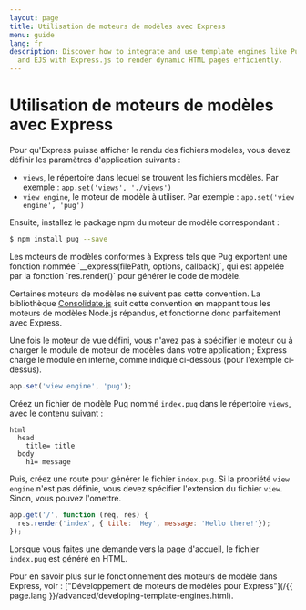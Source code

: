 ```yaml
---
layout: page
title: Utilisation de moteurs de modèles avec Express
menu: guide
lang: fr
description: Discover how to integrate and use template engines like Pug, Handlebars,
  and EJS with Express.js to render dynamic HTML pages efficiently.
---
```


# Utilisation de moteurs de modèles avec Express

Pour qu'Express puisse afficher le rendu des fichiers modèles, vous devez définir les paramètres d'application suivants :

* `views`, le répertoire dans lequel se trouvent les fichiers modèles. Par exemple : `app.set('views', './views')`
* `view engine`, le moteur de modèle à utiliser. Par exemple : `app.set('view engine', 'pug')`

Ensuite, installez le package npm du moteur de modèle correspondant :

```bash
$ npm install pug --save
```

<div class="doc-box doc-notice" markdown="1">
Les moteurs de modèles conformes à Express tels que Pug exportent une fonction nommée `__express(filePath, options, callback)`, qui est appelée par la fonction `res.render()` pour générer le code de modèle.

Certaines moteurs de modèles ne suivent pas cette convention. La bibliothèque [Consolidate.js](https://www.npmjs.org/package/consolidate) suit cette convention en mappant tous les moteurs de modèles Node.js répandus, et fonctionne donc parfaitement avec Express.
</div>

Une fois le moteur de vue défini, vous n'avez pas à spécifier le moteur ou à charger le module de moteur de modèles dans votre application ; Express charge le module en interne, comme indiqué ci-dessous (pour l'exemple ci-dessus).

```js
app.set('view engine', 'pug');
```

Créez un fichier de modèle Pug nommé `index.pug` dans le répertoire `views`, avec le contenu suivant :

```pug
html
  head
    title= title
  body
    h1= message
```

Puis, créez une route pour générer le fichier `index.pug`. Si la propriété `view engine` n'est pas définie, vous devez spécifier l'extension du fichier `view`. Sinon, vous pouvez l'omettre.

```js
app.get('/', function (req, res) {
  res.render('index', { title: 'Hey', message: 'Hello there!'});
});
```

Lorsque vous faites une demande vers la page d'accueil, le fichier `index.pug` est généré en HTML.

Pour en savoir plus sur le fonctionnement des moteurs de modèle dans Express, voir : ["Développement de moteurs de modèles pour Express"](/{{ page.lang }}/advanced/developing-template-engines.html).
